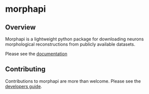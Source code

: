 # morphapi

## Overview
Morphapi is a lightweight python package for downloading neurons
morphological reconstructions from publicly available datasets.

Please see the [documentation](https://brainglobe.info/documentation/morphapi/index.html)

## Contributing
Contributions to morphapi are more than welcome. Please see the [developers guide](https://brainglobe.info/community/developers/index.html).
